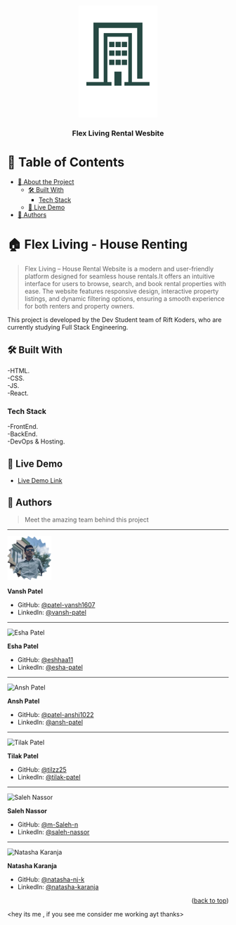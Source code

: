   <div align="center">
  <img src="./Images/company-logo.png" alt="logo" width="180"  height="auto" />
  <br/>

  <h3><b>Flex Living Rental Wesbite</b></h3>

  </div>

<!-- TABLE OF CONTENTS -->

# 📗 Table of Contents

- [📖 About the Project](#about-project)
  - [🛠 Built With](#built-with)
    - [Tech Stack](#tech-stack)
  - [🚀 Live Demo](#live-demo)
- [👥 Authors](#authors)


<!-- PROJECT DESCRIPTION -->

# 🏠 Flex Living - House Renting <a name="about-project"></a>

> Flex Living – House Rental Website is a modern and user-friendly platform designed for seamless house rentals.It offers an intuitive interface for users to browse, search, and book rental properties with ease. The website features responsive design, interactive property listings, and dynamic filtering options, ensuring a smooth experience for both renters and property owners.

This project is developed by the Dev Student team of Rift Koders, who are currently studying Full Stack Engineering.


## 🛠 Built With <a name="built-with"></a>
-HTML.<br>
-CSS.<br>
-JS.<br>
-React.


### Tech Stack <a name="tech-stack"></a>

-FrontEnd. <br>
-BackEnd.<br>
-DevOps & Hosting.


<!-- LIVE DEMO -->

## 🚀 Live Demo <a name="live-demo"></a>

- [Live Demo Link](https://flex-living-rental-website.vercel.app/)


<!-- AUTHORS -->

## 👥 Authors <a name="authors"></a>

> Meet the amazing team behind this project
<hr>
<img src="./Images/vansh.png" alt="Vansh Patel" width="100" >

**Vansh Patel**

- GitHub: [@patel-vansh1607](https://github.com/patel-vansh1607)
- LinkedIn: [@vansh-patel](https://www.linkedin.com/in/vansh-patel-72650b26a/)

<hr>
<img src="./Images/" alt="Esha Patel" width="100" >

**Esha Patel**

- GitHub: [@eshhaa11](https://github.com/Eshhaa11)
- LinkedIn: [@esha-patel](https://www.linkedin.com/in/esha-patel-9463ab317)

<hr>
<img src="./Images/" alt="Ansh Patel" width="100" >

 **Ansh Patel**

- GitHub: [@patel-anshj1022](https://github.com/Patel-anshj1022)
- LinkedIn: [@ansh-patel](https://www.linkedin.com/in/ansh-patel-245513337/)

<hr>
<img src="./Images/" alt="Tilak Patel" width="100" >

 **Tilak Patel**

- GitHub: [@tilzz25](https://github.com/tilzz25)
- LinkedIn: [@tilak-patel](https://www.linkedin.com/in/tilak-patel-a226a5337/)

<hr>
<img src="./Images/" alt="Saleh Nassor" width="100" >

 **Saleh Nassor**

- GitHub: [@m-Saleh-n](https://github.com/M-Saleh-N)
- LinkedIn: [@saleh-nassor](https://www.linkedin.com/in/saleh-nasser-429513337)

<hr>
<img src="./Images/" alt="Natasha Karanja" width="100" >

 **Natasha Karanja**

- GitHub: [@natasha-nj-k](https://github.com/Natasha-nj-k)
- LinkedIn: [@natasha-karanja](https://www.linkedin.com/in/natasha-karanja-44117a336/)

<p align="right">(<a href="#readme-top">back to top</a>)</p>

<hey its me , if you see me consider me working ayt thanks>